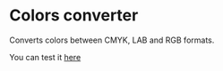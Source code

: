 # Colors converter 

Converts colors between CMYK, LAB and RGB formats.

You can test it [here](https://pzmicer.github.io/colors-converter/)